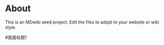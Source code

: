 About
=====

This is an MDwiki seed project. Edit the files to adopt to your website or wiki style.

#我是标题1
